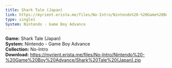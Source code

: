 ```yaml
---
title: Shark Tale (Japan)
link: https://myrient.erista.me/files/No-Intro/Nintendo%20-%20Game%20Boy%20Advance/Shark%20Tale%20(Japan).zip
type: single1
System: Nintendo - Game Boy Advance
---
```

<b>Game:</b> Shark Tale (Japan)<br>
<b>System:</b> Nintendo - Game Boy Advance<br>
<b>Collection:</b> No-Intro<br>
<b>Download:</b> https://myrient.erista.me/files/No-Intro/Nintendo%20-%20Game%20Boy%20Advance/Shark%20Tale%20(Japan).zip